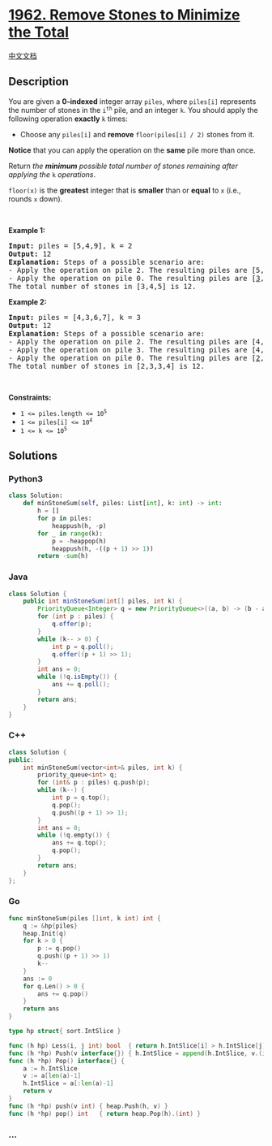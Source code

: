 # [1962. Remove Stones to Minimize the Total](https://leetcode.com/problems/remove-stones-to-minimize-the-total)

[中文文档](/solution/1900-1999/1962.Remove%20Stones%20to%20Minimize%20the%20Total/README.md)

## Description

<p>You are given a <strong>0-indexed</strong> integer array <code>piles</code>, where <code>piles[i]</code> represents the number of stones in the <code>i<sup>th</sup></code> pile, and an integer <code>k</code>. You should apply the following operation <strong>exactly</strong> <code>k</code> times:</p>

<ul>
	<li>Choose any <code>piles[i]</code> and <strong>remove</strong> <code>floor(piles[i] / 2)</code> stones from it.</li>
</ul>

<p><strong>Notice</strong> that you can apply the operation on the <strong>same</strong> pile more than once.</p>

<p>Return <em>the <strong>minimum</strong> possible total number of stones remaining after applying the </em><code>k</code><em> operations</em>.</p>

<p><code>floor(x)</code> is the <b>greatest</b> integer that is <strong>smaller</strong> than or <strong>equal</strong> to <code>x</code> (i.e., rounds <code>x</code> down).</p>

<p>&nbsp;</p>
<p><strong class="example">Example 1:</strong></p>

<pre>
<strong>Input:</strong> piles = [5,4,9], k = 2
<strong>Output:</strong> 12
<strong>Explanation:</strong>&nbsp;Steps of a possible scenario are:
- Apply the operation on pile 2. The resulting piles are [5,4,<u>5</u>].
- Apply the operation on pile 0. The resulting piles are [<u>3</u>,4,5].
The total number of stones in [3,4,5] is 12.
</pre>

<p><strong class="example">Example 2:</strong></p>

<pre>
<strong>Input:</strong> piles = [4,3,6,7], k = 3
<strong>Output:</strong> 12
<strong>Explanation:</strong>&nbsp;Steps of a possible scenario are:
- Apply the operation on pile 2. The resulting piles are [4,3,<u>3</u>,7].
- Apply the operation on pile 3. The resulting piles are [4,3,3,<u>4</u>].
- Apply the operation on pile 0. The resulting piles are [<u>2</u>,3,3,4].
The total number of stones in [2,3,3,4] is 12.
</pre>

<p>&nbsp;</p>
<p><strong>Constraints:</strong></p>

<ul>
	<li><code>1 &lt;= piles.length &lt;= 10<sup>5</sup></code></li>
	<li><code>1 &lt;= piles[i] &lt;= 10<sup>4</sup></code></li>
	<li><code>1 &lt;= k &lt;= 10<sup>5</sup></code></li>
</ul>

## Solutions

<!-- tabs:start -->

### **Python3**

```python
class Solution:
    def minStoneSum(self, piles: List[int], k: int) -> int:
        h = []
        for p in piles:
            heappush(h, -p)
        for _ in range(k):
            p = -heappop(h)
            heappush(h, -((p + 1) >> 1))
        return -sum(h)
```

### **Java**

```java
class Solution {
    public int minStoneSum(int[] piles, int k) {
        PriorityQueue<Integer> q = new PriorityQueue<>((a, b) -> (b - a));
        for (int p : piles) {
            q.offer(p);
        }
        while (k-- > 0) {
            int p = q.poll();
            q.offer((p + 1) >> 1);
        }
        int ans = 0;
        while (!q.isEmpty()) {
            ans += q.poll();
        }
        return ans;
    }
}
```

### **C++**

```cpp
class Solution {
public:
    int minStoneSum(vector<int>& piles, int k) {
        priority_queue<int> q;
        for (int& p : piles) q.push(p);
        while (k--) {
            int p = q.top();
            q.pop();
            q.push((p + 1) >> 1);
        }
        int ans = 0;
        while (!q.empty()) {
            ans += q.top();
            q.pop();
        }
        return ans;
    }
};
```

### **Go**

```go
func minStoneSum(piles []int, k int) int {
    q := &hp{piles}
    heap.Init(q)
    for k > 0 {
        p := q.pop()
        q.push((p + 1) >> 1)
        k--
    }
    ans := 0
    for q.Len() > 0 {
        ans += q.pop()
    }
    return ans
}

type hp struct{ sort.IntSlice }

func (h hp) Less(i, j int) bool  { return h.IntSlice[i] > h.IntSlice[j] }
func (h *hp) Push(v interface{}) { h.IntSlice = append(h.IntSlice, v.(int)) }
func (h *hp) Pop() interface{} {
	a := h.IntSlice
	v := a[len(a)-1]
	h.IntSlice = a[:len(a)-1]
	return v
}
func (h *hp) push(v int) { heap.Push(h, v) }
func (h *hp) pop() int   { return heap.Pop(h).(int) }
```

### **...**

```

```

<!-- tabs:end -->
